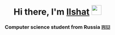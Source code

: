 <h1 align="middle">Hi there, I'm <a href="https://github.com/IzmaylovI" target="_blank">Ilshat</a> 
<img src="" height="32"/></h1>
<h3 align="center">Computer science student from Russia 🇷🇺</h3>
